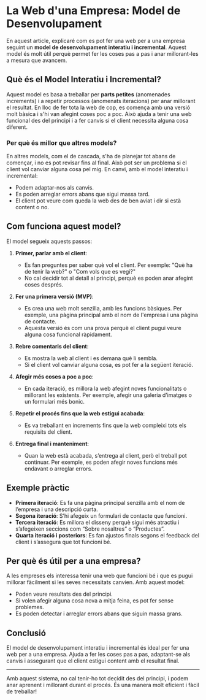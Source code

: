 # La Web d'una Empresa: Model de Desenvolupament

En aquest article, explicaré com es pot fer una web per a una empresa seguint un **model de desenvolupament interatiu i incremental**. Aquest model és molt útil perquè permet fer les coses pas a pas i anar millorant-les a mesura que avancem.

## Què és el Model Interatiu i Incremental?

Aquest model es basa a treballar per **parts petites** (anomenades increments) i a repetir processos (anomenats iteracions) per anar millorant el resultat. En lloc de fer tota la web de cop, es comença amb una versió molt bàsica i s'hi van afegint coses poc a poc. Això ajuda a tenir una web funcional des del principi i a fer canvis si el client necessita alguna cosa diferent.

### Per què és millor que altres models?

En altres models, com el de cascada, s'ha de planejar tot abans de començar, i no es pot revisar fins al final. Això pot ser un problema si el client vol canviar alguna cosa pel mig. En canvi, amb el model interatiu i incremental:

- Podem adaptar-nos als canvis.
- Es poden arreglar errors abans que sigui massa tard.
- El client pot veure com queda la web des de ben aviat i dir si està content o no.

## Com funciona aquest model?

El model segueix aquests passos:

1. **Primer, parlar amb el client**:
   - Es fan preguntes per saber què vol el client. Per exemple: "Què ha de tenir la web?" o "Com vols que es vegi?"
   - No cal decidir tot al detall al principi, perquè es poden anar afegint coses després.

2. **Fer una primera versió (MVP)**:
   - Es crea una web molt senzilla, amb les funcions bàsiques. Per exemple, una pàgina principal amb el nom de l'empresa i una pàgina de contacte.
   - Aquesta versió és com una prova perquè el client pugui veure alguna cosa funcional ràpidament.

3. **Rebre comentaris del client**:
   - Es mostra la web al client i es demana què li sembla.
   - Si el client vol canviar alguna cosa, es pot fer a la següent iteració.

4. **Afegir més coses a poc a poc**:
   - En cada iteració, es millora la web afegint noves funcionalitats o millorant les existents. Per exemple, afegir una galeria d’imatges o un formulari més bonic.

5. **Repetir el procés fins que la web estigui acabada**:
   - Es va treballant en increments fins que la web compleixi tots els requisits del client.

6. **Entrega final i manteniment**:
   - Quan la web està acabada, s’entrega al client, però el treball pot continuar. Per exemple, es poden afegir noves funcions més endavant o arreglar errors.

## Exemple pràctic

- **Primera iteració**: Es fa una pàgina principal senzilla amb el nom de l’empresa i una descripció curta.
- **Segona iteració**: S’hi afegeix un formulari de contacte que funcioni.
- **Tercera iteració**: Es millora el disseny perquè sigui més atractiu i s’afegeixen seccions com “Sobre nosaltres” o “Productes”.
- **Quarta iteració i posteriors**: Es fan ajustos finals segons el feedback del client i s’assegura que tot funcioni bé.

## Per què és útil per a una empresa?

A les empreses els interessa tenir una web que funcioni bé i que es pugui millorar fàcilment si les seves necessitats canvien. Amb aquest model:

- Poden veure resultats des del principi.
- Si volen afegir alguna cosa nova a mitja feina, es pot fer sense problemes.
- Es poden detectar i arreglar errors abans que siguin massa grans.

## Conclusió

El model de desenvolupament interatiu i incremental és ideal per fer una web per a una empresa. Ajuda a fer les coses pas a pas, adaptant-se als canvis i assegurant que el client estigui content amb el resultat final.

---

Amb aquest sistema, no cal tenir-ho tot decidit des del principi, i podem anar aprenent i millorant durant el procés. És una manera molt eficient i fàcil de treballar!
